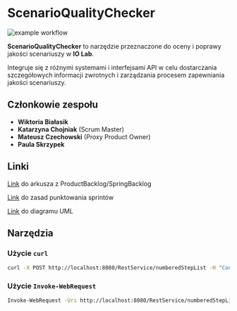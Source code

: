 # ScenarioQualityChecker
![example workflow](https://github.com/wirakoti/ScenarioQualityChecker/actions/workflows/maven.yml/badge.svg)

**ScenarioQualityChecker** to narzędzie przeznaczone do oceny i poprawy jakości scenariuszy w **IO Lab**. 

Integruje się z różnymi systemami i interfejsami API w celu dostarczania szczegółowych informacji zwrotnych i zarządzania procesem zapewniania jakości scenariuszy.

## Członkowie zespołu
- **Wiktoria Białasik**
- **Katarzyna Chojniak** (Scrum Master)
- **Mateusz Czechowski** (Proxy Product Owner)
- **Paula Skrzypek**

## Linki
[Link](https://docs.google.com/spreadsheets/d/1BzeZqAxVHTAzYl7ZYjqGWg1dS7qwtC_Q/edit?usp=sharing&ouid=118269913899199224091&rtpof=true&sd=true) do arkusza z ProductBacklog/SpringBacklog

[Link](https://docs.google.com/spreadsheets/d/e/2PACX-1vTn6j3M8pmGEzrsQk8mXse7lVHUdhYWkfxbkQiYI23rBtwM4N3bWw0qtupW-gesfCkcYasnZ-eEXl-F/pubhtml) do zasad punktowania sprintów

[Link]() do diagramu UML

## Narzędzia
### Użycie `curl`
```bash
curl -X POST http://localhost:8080/RestService/numberedStepList -H "Content-Type: application/json" -d "@input.json"
```

### Użycie `Invoke-WebRequest `
```bash
Invoke-WebRequest -Uri http://localhost:8080/RestService/numberedStepList -Method Post -ContentType "application/json" -InFile "input.json"
```


